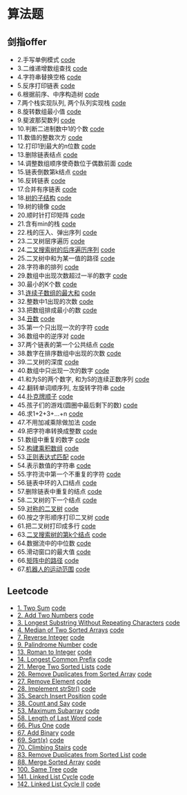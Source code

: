 # 算法题

## 剑指offer

-   2.手写单例模式 [code](./算法题/剑指offer/2.java)
-   3.二维递增数组查找 [code](./算法题/剑指offer/3.java)
-   4.字符串替换空格 [code](./算法题/剑指offer/4.java)
-   5.反序打印链表 [code](./算法题/剑指offer/5.java)
-   6.根据前序、中序构造树 [code](./算法题/剑指offer/6.java)
-   7.两个栈实现队列, 两个队列实现栈 [code](./算法题/剑指offer/7.java)
-   8.旋转数组最小值 [code](./算法题/剑指offer/8.java)
-   9.斐波那契数列 [code](./算法题/剑指offer/9.java)
-   10.判断二进制数中1的个数 [code](./算法题/剑指offer/10.java)
-   11.数值的整数次方 [code](./算法题/剑指offer/11.java)
-   12.打印1到最大的n位数 [code](./算法题/剑指offer/12.java)
-   13.删除链表结点 [code](./算法题/剑指offer/13.java)
-   14.调整数组顺序使奇数位于偶数前面 [code](./算法题/剑指offer/14.java)
-   15.链表倒数第k结点 [code](./算法题/剑指offer/15.java)
-   16.反转链表 [code](./算法题/剑指offer/16.java)
-   17.合并有序链表 [code](./算法题/剑指offer/17.java)
-   18.[树的子结构](https://leetcode-cn.com/problems/shu-de-zi-jie-gou-lcof/) [code](./算法题/剑指offer/18.java)
-   19.树的镜像 [code](./算法题/剑指offer/19.java)
-   20.顺时针打印矩阵 [code](./算法题/剑指offer/20.java)
-   21.含有min的栈 [code](./算法题/剑指offer/21.java)
-   22.栈的压入、弹出序列 [code](./算法题/剑指offer/22.java)
-   23.二叉树层序遍历 [code](./算法题/剑指offer/23.java)
-   24.[二叉搜索树的后序遍历序列](https://leetcode-cn.com/problems/er-cha-sou-suo-shu-de-hou-xu-bian-li-xu-lie-lcof/) [code](./算法题/剑指offer/24.java)
-   25.二叉树中和为某一值的路径 [code](./算法题/剑指offer/25.java)
-   28.字符串的排列 [code](./算法题/剑指offer/28.java)
-   29.数组中出现次数超过一半的数字 [code](./算法题/剑指offer/29.java)
-   30.最小的K个数 [code](./算法题/剑指offer/30.java)
-   31.[连续子数组的最大和](https://leetcode-cn.com/problems/lian-xu-zi-shu-zu-de-zui-da-he-lcof/) [code](./算法题/剑指offer/31.java)
-   32.整数中1出现的次数 [code](./算法题/剑指offer/32.java)
-   33.把数组排成最小的数 [code](./算法题/剑指offer/33.java)
-   34.[丑数](https://leetcode-cn.com/problems/chou-shu-lcof/) [code](./算法题/剑指offer/34.java)
-   35.第一个只出现一次的字符 [code](./算法题/剑指offer/35.java)
-   36.数组中的逆序对 [code](./算法题/剑指offer/36.java)
-   37.两个链表的第一个公共结点 [code](./算法题/剑指offer/37.java)
-   38.数字在排序数组中出现的次数 [code](./算法题/剑指offer/38.java)
-   39.二叉树的深度 [code](./算法题/剑指offer/39.java)
-   40.数组中只出现一次的数字 [code](./算法题/剑指offer/40.java)
-   41.和为S的两个数字, 和为S的连续正数序列 [code](./算法题/剑指offer/41.java)
-   42.翻转单词顺序列, 左旋转字符串 [code](./算法题/剑指offer/42.java)
-   44.[扑克牌顺子](https://leetcode-cn.com/problems/bu-ke-pai-zhong-de-shun-zi-lcof/) [code](./算法题/剑指offer/44.java)
-   45.孩子们的游戏(圆圈中最后剩下的数) [code](./算法题/剑指offer/45.java)
-   46.求1+2+3+…+n [code](./算法题/剑指offer/46.java)
-   47.不用加减乘除做加法 [code](./算法题/剑指offer/47.java)
-   49.把字符串转换成整数 [code](./算法题/剑指offer/49.java)
-   51.数组中重复的数字 [code](./算法题/剑指offer/51.java)
-   52.[构建乘积数组](https://leetcode-cn.com/problems/gou-jian-cheng-ji-shu-zu-lcof/) [code](./算法题/剑指offer/52.java)
-   53.[正则表达式匹配](https://leetcode-cn.com/problems/zheng-ze-biao-da-shi-pi-pei-lcof/) [code](./算法题/剑指offer/53.java)
-   54.表示数值的字符串 [code](./算法题/剑指offer/54.java)
-   55.字符流中第一个不重复的字符 [code](./算法题/剑指offer/55.java)
-   56.链表中环的入口结点 [code](./算法题/剑指offer/56.java)
-   57.删除链表中重复的结点 [code](./算法题/剑指offer/57.java)
-   58.二叉树的下一个结点 [code](./算法题/剑指offer/58.java)
-   59.[对称的二叉树](https://leetcode-cn.com/problems/dui-cheng-de-er-cha-shu-lcof/) [code](./算法题/剑指offer/59.java)
-   60.按之字形顺序打印二叉树 [code](./算法题/剑指offer/60.java)
-   61.把二叉树打印成多行 [code](./算法题/剑指offer/61.java)
-   63.[二叉搜索树的第k个结点](https://leetcode-cn.com/problems/er-cha-sou-suo-shu-de-di-kda-jie-dian-lcof/) [code](./算法题/剑指offer/63.java)
-   64.数据流中的中位数 [code](./算法题/剑指offer/64.java)
-   65.滑动窗口的最大值 [code](./算法题/剑指offer/65.java)
-   66.[矩阵中的路径](https://leetcode-cn.com/problems/ju-zhen-zhong-de-lu-jing-lcof/) [code](./算法题/剑指offer/66.java)
-   67.[机器人的运动范围](https://leetcode-cn.com/problems/ji-qi-ren-de-yun-dong-fan-wei-lcof/) [code](./算法题/剑指offer/67.java)

## Leetcode

-   [1. Two Sum](https://leetcode.com/problems/two-sum/) [code](./算法题/Leetcode/1.java)
-   [2.  Add Two Numbers](https://leetcode.com/problems/add-two-numbers/) [code](./算法题/Leetcode/2.java)
-   [3.  Longest Substring Without Repeating Characters](https://leetcode.com/problems/longest-substring-without-repeating-characters/) [code](./算法题/Leetcode/3.java)
-   [4.  Median of Two Sorted Arrays](https://leetcode.com/problems/median-of-two-sorted-arrays/) [code](./算法题/Leetcode/4.java)
-   [7.  Reverse Integer](https://leetcode.com/problems/reverse-integer/) [code](./算法题/Leetcode/7.java)
-   [9.  Palindrome Number](https://leetcode.com/problems/palindrome-number/) [code](./算法题/Leetcode/9.java)
-   [13. Roman to Integer](https://leetcode.com/problems/roman-to-integer/) [code](./算法题/Leetcode/13.java)
-   [14. Longest Common Prefix](https://leetcode.com/problems/longest-common-prefix/) [code](./算法题/Leetcode/14.java)
-   [21. Merge Two Sorted Lists](https://leetcode.com/problems/merge-two-sorted-lists/) [code](./算法题/Leetcode/21.java)
-   [26. Remove Duplicates from Sorted Array](https://leetcode.com/problems/remove-duplicates-from-sorted-array/) [code](./算法题/Leetcode/26.java)
-   [27. Remove Element](https://leetcode.com/problems/remove-element/) [code](./算法题/Leetcode/27.java)
-   [28. Implement strStr()](https://leetcode.com/problems/implement-strstr/) [code](./算法题/Leetcode/28.java)
-   [35. Search Insert Position](https://leetcode.com/problems/search-insert-position/) [code](./算法题/Leetcode/35.java)
-   [38. Count and Say](https://leetcode.com/problems/count-and-say/) [code](./算法题/Leetcode/38.java)
-   [53. Maximum Subarray](https://leetcode.com/problems/maximum-subarray/) [code](./算法题/Leetcode/53.java)
-   [58. Length of Last Word](https://leetcode.com/problems/length-of-last-word/) [code](./算法题/Leetcode/58.java)
-   [66. Plus One](https://leetcode.com/problems/plus-one/) [code](./算法题/Leetcode/66.java)
-   [67. Add Binary](https://leetcode.com/problems/add-binary/) [code](./算法题/Leetcode/67.java)
-   [69. Sqrt(x)](https://leetcode.com/problems/sqrtx/) [code](./算法题/Leetcode/69.java)
-   [70. Climbing Stairs](https://leetcode.com/problems/climbing-stairs/) [code](./算法题/Leetcode/70.java)
-   [83. Remove Duplicates from Sorted List](https://leetcode.com/problems/remove-duplicates-from-sorted-list/) [code](./算法题/Leetcode/83.java)
-   [88. Merge Sorted Array](https://leetcode.com/problems/merge-sorted-array/) [code](./算法题/Leetcode/88.java)
-   [100. Same Tree](https://leetcode.com/problems/same-tree/) [code](./算法题/Leetcode/100.java)
-   [141. Linked List Cycle](https://leetcode.com/problems/linked-list-cycle/) [code](./算法题/Leetcode/141.java)
-   [142. Linked List Cycle II](https://leetcode.com/problems/linked-list-cycle-ii/) [code](./算法题/Leetcode/142.java)